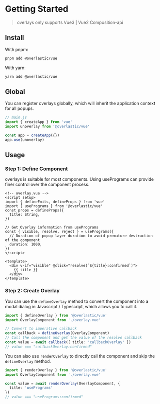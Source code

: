 # Getting Started

> overlays only supports Vue3 | Vue2 Composition-api

## Install

With pnpm: 
```sh
pnpm add @overlastic/vue
```

With yarn:
```sh
yarn add @overlastic/vue
```

## Global

You can register overlays globally, which will inherit the application context for all popups.

```ts
// main.js
import { createApp } from 'vue'
import unoverlay from '@overlastic/vue'

const app = createApp({})
app.use(unoverlay)
```

## Usage



### Step 1: Define Component

overlays is suitable for most components. Using usePrograms can provide finer control over the component process.

```vue
<!-- overlay.vue -->
<script setup>
import { defineEmits, defineProps } from 'vue'
import { usePrograms } from '@overlastic/vue'
const props = defineProps({
  title: String,
})

// Get Overlay information from usePrograms
const { visible, resolve, reject } = usePrograms({
  // Duration of popup layer duration to avoid premature destruction of the component
  duration: 1000,
})
</script>

<template>
  <div v-if="visible" @click="resolve(`${title}:confirmed`)">
    {{ title }}
  </div>
</template>
```

### Step 2: Create Overlay

You can use the `defineOverlay` method to convert the component into a modal dialog in Javascript / Typescript, which allows you to call it.

```ts
import { defineOverlay } from '@overlastic/vue'
import OverlayComponent from './overlay.vue'

// Convert to imperative callback
const callback = defineOverlay(OverlayComponent)
// Call the component and get the value of the resolve callback
const value = await callback({ title: 'callbackOverlay' })
// value === "callbackOverlay:confirmed"
```

You can also use `renderOverlay` to directly call the component and skip the `defineOverlay` method.

```ts
import { renderOverlay } from '@overlastic/vue'
import OverlayComponent from './overlay.vue'

const value = await renderOverlay(OverlayComponent, {
  title: 'usePrograms'
})
// value === "usePrograms:confirmed"
```
